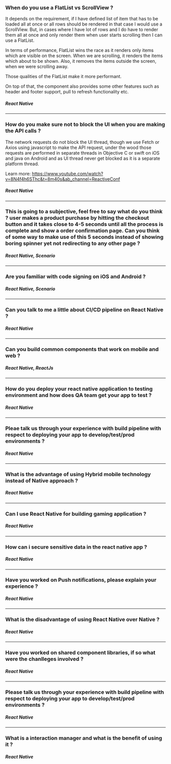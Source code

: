 ### When do you use a FlatList vs ScrollView ?

It depends on the requirement, if I have defined list of item that has to be loaded all at once or all rows should be rendered in that case I would use a ScrollView. But, in cases where I have lot of rows and I do have to render them all at once and only render them when user starts scrolling then I can use a FlatList.

In terms of performance, FlatList wins the race as it renders only items which are visible on the screen. When we are scrolling, it renders the items which about to be shown. Also, it removes the items outside the screen, when we were scrolling away.

Those qualities of the FlatList make it more performant.

On top of that, the component also provides some other features such as header and footer support, pull to refresh functionality etc.

##### React Native

---

### How do you make sure not to block the UI when you are making the API calls ?

The network requests do not block the UI thread, though we use Fetch or Axios using javascript to make the API request, under the wood those requests are performed in separate threads in Objective C or swift on iOS and java on Android and as UI thread never get blocked as it is a separate platform thread.

Learn more: https://www.youtube.com/watch?v=8N4f4h6SThc&t=8m40s&ab_channel=ReactiveConf

##### React Native

---

### This is going to a subjective, feel free to say what do you think ? user makes a product purchase by hitting the checkout button and it takes close to 4-5 seconds until all the process is complete and show a order confirmation page. Can you think of some way to make use of this 5 seconds instead of showing boring spinner yet not redirecting to any other page ?

##### React Native, Scenario

---

### Are you familiar with code signing on iOS and Android ?

##### React Native, Scenario

---

### Can you talk to me a little about CI/CD pipeline on React Native ?

##### React Native

---

### Can you build common components that work on mobile and web ?

##### React Native, ReactJs

---

### How do you deploy your react native application to testing environment and how does QA team get your app to test ?

##### React Native

---

### Pleae talk us through your experience with build pipeline with respect to deploying your app to develop/test/prod environments ?

##### React Native

---

### What is the advantage of using Hybrid mobile technology instead of Native approach ?

##### React Native

---

### Can I use React Native for building gaming application ?

##### React Native

---

### How can i secure sensitive data in the react native app ?

##### React Native

---

### Have you worked on Push notifications, please explain your experience ?

##### React Native

---

### What is the disadvantage of using React Native over Native ?

##### React Native

---

### Have you worked on shared component libraries, if so what were the chanlleges involved ?

##### React Native

---

### Please talk us through your experience with build pipeline with respect to deploying your app to develop/test/prod environments ?

##### React Native

---

### What is a interaction manager and what is the benefit of using it ?

##### React Native
